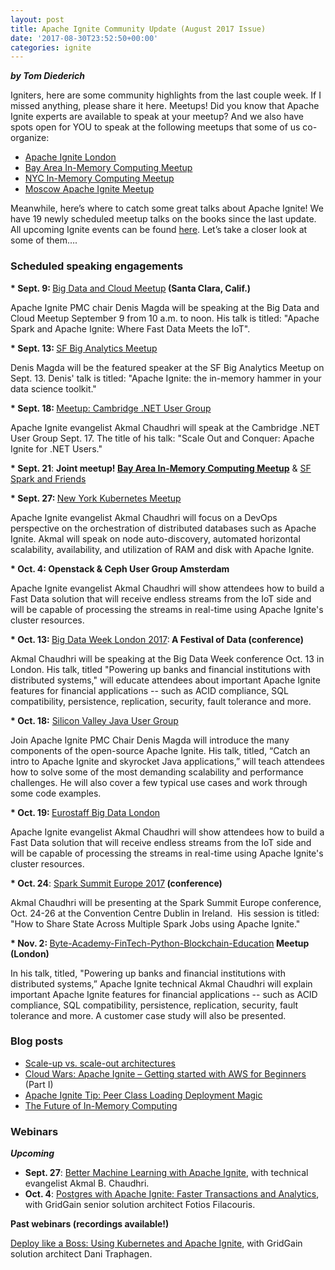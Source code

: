 ```yaml
---
layout: post
title: Apache Ignite Community Update (August 2017 Issue)
date: '2017-08-30T23:52:50+00:00'
categories: ignite
---
```

<b><i>by Tom Diederich</i></b>

<p>Igniters, here are some community highlights from the last couple week. If I missed anything, please share it here. Meetups! Did you know that Apache Ignite experts are available to speak at your meetup? And we also have spots open for YOU to speak at the following meetups that some of us co-organize: <lu></lu></p>

<ul>
	<li><a href="https://www.meetup.com/Apache-Ignite-London/" target="_blank">Apache Ignite London</a></li>
	<li><a href="https://www.meetup.com/Bay-Area-In-Memory-Computing/" target="_blank">Bay Area In-Memory Computing Meetup</a></li>
	<li><a href="https://www.meetup.com/NYC-In-Memory-Computing-Meetup/" target="_blank">NYC In-Memory Computing Meetup</a></li>
	<li><a href="https://www.meetup.com/Moscow-Apache-Ignite-Meetup/" target="_blank">Moscow Apache Ignite Meetup</a></li>
</ul>

Meanwhile, here’s where to catch some great talks about Apache Ignite! We have 19 newly scheduled meetup talks on the books since the last update. All upcoming Ignite events can be found <a href="https://ignite.apache.org/events.html" target="_blank">here</a>. Let’s take a closer look at some of them….

<h3>Scheduled speaking engagements</h3>

<b>* Sept. 9: </b><a href="https://www.meetup.com/datariders/events/242523245/" target="_blank">Big Data and Cloud Meetup</a><b> (Santa Clara, Calif.)</b>

Apache Ignite PMC chair Denis Magda will be speaking at the Big Data and Cloud Meetup September 9 from 10 a.m. to noon. His talk is titled: "Apache Spark and Apache Ignite: Where Fast Data Meets the IoT".

<b>* Sept. 13: </b><a href="https://www.meetup.com/SF-Big-Analytics/events/242368299/" target="_blank">SF Big Analytics Meetup</a>

Denis Magda will be the featured speaker at the SF Big Analytics Meetup on Sept. 13. Denis' talk is titled: "Apache Ignite: the in-memory hammer in your data science toolkit."

<b>* Sept. 18: </b><a href="https://www.meetup.com/Cambridge-NET-User-Group/events/238837204/" target="_blank">Meetup: Cambridge .NET User Group</a>

Apache Ignite evangelist Akmal Chaudhri will speak at the Cambridge .NET User Group Sept. 17. The title of his talk: "Scale Out and Conquer: Apache Ignite for .NET Users."

<b>* Sept. 21</b>: <b>Joint meetup! <a href="https://www.meetup.com/Bay-Area-In-Memory-Computing/events/242961495/" target="_blank">Bay Area In-Memory Computing Meetup</a></b> &amp; <a href="https://www.meetup.com/SF-Spark-and-Friends/" target="_blank">SF Spark and Friends</a>

<b>* Sept. 27: </b><a href="https://www.meetup.com/New-York-Kubernetes-Meetup/events/242597746/" target="_blank">New York Kubernetes Meetup</a>

Apache Ignite evangelist Akmal Chaudhri will focus on a DevOps perspective on the orchestration of distributed databases such as Apache Ignite. Akmal will speak on node auto-discovery, automated horizontal scalability, availability, and utilization of RAM and disk with Apache Ignite.

<b>* Oct. 4: Openstack &amp; Ceph User Group Amsterdam</b>

Apache Ignite evangelist Akmal Chaudhri will show attendees how to build a Fast Data solution that will receive endless streams from the IoT side and will be capable of processing the streams in real-time using Apache Ignite's cluster resources.

<b>* Oct. 13: </b><a href="http://london.bigdataweek.com/session/powering-banks-financial-institutions-distributed-systems/" target="_blank">Big Data Week London 2017</a>:<b> A Festival of Data (conference)</b>

Akmal Chaudhri will be speaking at the&nbsp;Big Data Week conference Oct. 13 in London. His talk, titled "Powering up banks and financial institutions with distributed systems," will educate&nbsp;attendees about important Apache Ignite features for financial applications -- such as ACID compliance, SQL compatibility, persistence, replication, security, fault tolerance and more.</p>

<b>* Oct. 18:</b> <a href="https://www.meetup.com/sv-jug/" target="_blank">Silicon Valley Java User Group</a>

Join Apache Ignite PMC Chair Denis Magda will introduce&nbsp;the many components of the open-source Apache&nbsp;Ignite. His talk, titled, “Catch an intro to Apache Ignite&nbsp;and skyrocket&nbsp;Java applications,” will teach attendees how to solve some of the most demanding scalability&nbsp;and&nbsp;performance challenges. He will also cover a few typical use cases and work&nbsp;through some code examples.

<b>* Oct. 19: </b><a href="https://www.meetup.com/Eurostaff-Big-Data/" target="_blank">Eurostaff Big Data London</a>

Apache Ignite evangelist Akmal Chaudhri will show attendees how to build a Fast Data solution that will receive endless streams from the IoT side and will be capable of processing the streams in real-time using Apache Ignite's cluster resources.

<b>* Oct. 24</b>: <a href="https://spark-summit.org/eu-2017/events/how-to-share-state-across-multiple-apache-spark-jobs-using-apache-ignite/" target="_blank">Spark Summit Europe 2017</a><b> (conference)</b>

Akmal Chaudhri will be presenting at the Spark Summit Europe conference, Oct. 24-26 at the Convention Centre Dublin in Ireland.&nbsp; His session is titled: "How to Share State Across Multiple Spark Jobs using Apache Ignite."

<b>* Nov. 2: </b><a href="https://www.meetup.com/Byte-Academy-Finance-and-Technology-community/" target="_blank">Byte-Academy-FinTech-Python-Blockchain-Education</a><b> Meetup (London)</b>

In his talk, titled, "Powering up banks and financial institutions with distributed systems,” Apache Ignite technical  Akmal Chaudhri will explain important Apache Ignite features for financial applications -- such as ACID compliance, SQL compatibility, persistence, replication, security, fault tolerance and more. A customer case study will also be presented.

<h3>Blog posts</h3>
<ul>
<li><a href="https://www.gridgain.com/resources/blog/scale-vs-scale-out-architectures-conversation-fujitsus-dr-ferhat-hatay" target="_blank">Scale-up vs. scale-out architectures</a></li>
<li><a href="https://www.gridgain.com/resources/blog/cloud-wars-apacher-ignitetm-getting-started-aws-beginners-part-i" target="_blank">Cloud Wars: Apache Ignite – Getting started with AWS for Beginners</a> (Part I)
</li>
<li><a href="https://www.gridgain.com/resources/blog/apacher-ignitetm-tip-peer-class-loading-deployment-magic" target="_blank">Apache Ignite Tip: Peer Class Loading Deployment Magic</a>
</li>
<li><a href="https://www.gridgain.com/resources/blog/future-in-memory-computing">The Future of In-Memory Computing</a>
</li>
</ul>

<h3>Webinars</h3>
<p><b><i>Upcoming</i></b></p>

<ul>
<li><b>Sept. 27</b>: <a href="https://www.gridgain.com/resources/webinars/better-machine-learning-apacher-ignitetm" target="_blank">Better Machine Learning with Apache Ignite</a>, with technical evangelist Akmal B. Chaudhri.
</li>
<li><b>Oct. 4</b>: <a href="https://www.gridgain.com/resources/webinars/postgres-apacher-ignitetm-faster-transactions-and-analytics"  target="_blank">Postgres with Apache Ignite: Faster Transactions and Analytics</a>, with GridGain senior solution architect Fotios Filacouris.
</li>
</ul>

<p><b>Past webinars (recordings available!)</b></p>

<a href="https://www.gridgain.com/resources/webinars/deploy-boss-using-kubernetesr-and-apacher-ignitetm" target="_blank">Deploy like a Boss: Using Kubernetes and Apache Ignite</a>, with GridGain solution architect Dani Traphagen.
